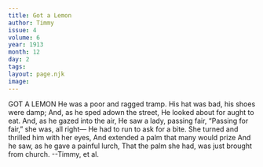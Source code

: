 ```yaml
---
title: Got a Lemon
author: Timmy
issue: 4
volume: 6
year: 1913
month: 12
day: 2
tags:
layout: page.njk
image:
---
```

GOT A LEMON    He was a poor and ragged tramp. His hat was bad, his shoes were damp; And, as he sped adown the street, He looked about for aught to eat. And, as he gazed into the air, He saw a lady, passing fair, “Passing for fair,” she was, all right— He had to run to ask for a bite. She turned and thrilled him with her eyes, And extended a palm that many would prize    And he saw, as he gave a painful lurch,    That the palm she had, was just brought from church. --Timmy, et al.

